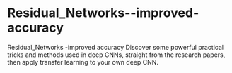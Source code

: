 # Residual_Networks--improved-accuracy
Residual_Networks -improved accuracy
Discover some powerful practical tricks and methods used in deep CNNs, straight from the research papers, then apply transfer learning to your own deep CNN.
